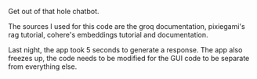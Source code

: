 Get out of that hole chatbot.

The sources I used for this code are the groq documentation, pixiegami's rag tutorial, cohere's embeddings tutorial and documentation.

Last night, the app took 5 seconds to generate a response. The app also freezes up, the code needs to be modified for the GUI code to be separate from everything else.

